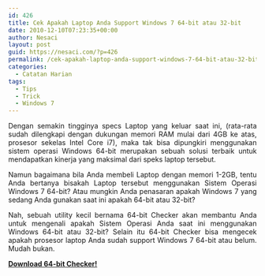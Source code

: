 ```yaml
---
id: 426
title: Cek Apakah Laptop Anda Support Windows 7 64-bit atau 32-bit
date: 2010-12-10T07:23:35+00:00
author: Nesaci
layout: post
guid: https://nesaci.com/?p=426
permalink: /cek-apakah-laptop-anda-support-windows-7-64-bit-atau-32-bit/
categories:
  - Catatan Harian
tags:
  - Tips
  - Trick
  - Windows 7
---
```

<p style="text-align: justify;">
  Dengan semakin tingginya specs Laptop yang keluar saat ini, (rata-rata sudah dilengkapi dengan dukungan memori RAM mulai dari 4GB ke atas, prosesor sekelas Intel Core i7), maka tak bisa dipungkiri menggunakan sistem operasi Windows 64-bit merupakan sebuah solusi terbaik untuk mendapatkan kinerja yang maksimal dari speks laptop tersebut.
</p>

<p style="text-align: justify;">
  Namun bagaimana bila Anda membeli Laptop dengan memori 1-2GB, tentu Anda bertanya bisakah Laptop tersebut menggunakan Sistem Operasi Windows 7 64-bit? Atau mungkin Anda penasaran apakah Windows 7 yang sedang Anda gunakan saat ini apakah 64-bit atau 32-bit?<!--more-->
</p>

<p style="text-align: justify;">
  Nah, sebuah utility kecil bernama 64-bit Checker akan membantu Anda untuk mengenali apakah Sistem Operasi Anda saat ini menggunakan Windows 64-bit atau 32-bit? Selain itu 64-bit Checker bisa mengecek apakah prosesor laptop Anda sudah support Windows 7 64-bit atau belum. Mudah bukan.
</p>

<p style="text-align: justify;">
  <a title="Download 64-bit Checker" rel="nofollow" href="https://www.igorware.com/64bit-checker" target="_blank"><strong>Download 64-bit Checker!</strong></a>
</p>